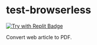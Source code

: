 # test-browserless

[![Try with Replit Badge](https://replit.com/badge?caption=Try%20with%20Replit)](https://replit.com/@takuyahara/test-browserless)

Convert web article to PDF.
